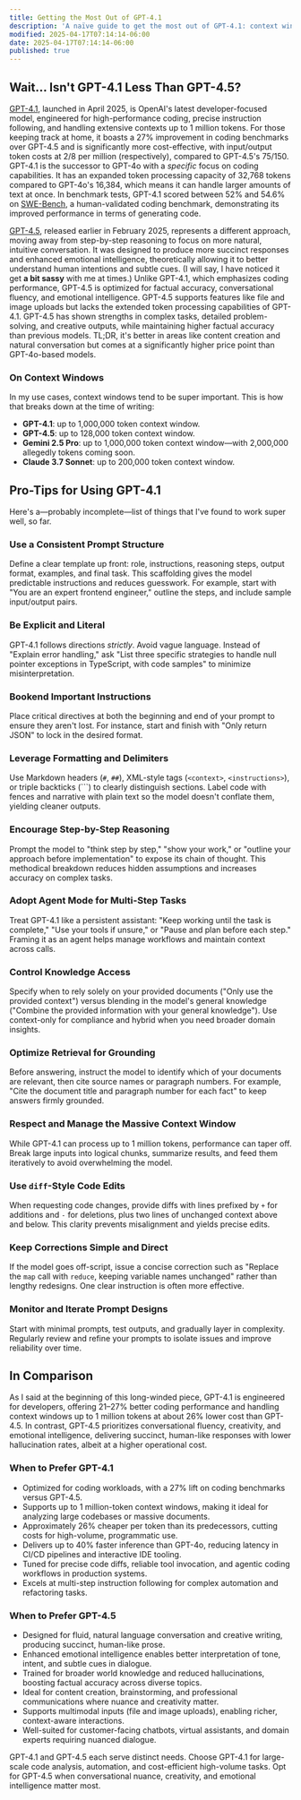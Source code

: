 ```yaml
---
title: Getting the Most Out of GPT-4.1
description: 'A naïve guide to get the most out of GPT-4.1: context window optimization, coding tips, prompt best practices, and when to choose GPT-4.1 over GPT-4.5.'
modified: 2025-04-17T07:14:14-06:00
date: 2025-04-17T07:14:14-06:00
published: true
---
```


## Wait… Isn't GPT-4.1 Less Than GPT-4.5?

[GPT-4.1](https://openai.com/index/gpt-4-1/), launched in April 2025, is OpenAI's latest developer-focused model, engineered for high-performance coding, precise instruction following, and handling extensive contexts up to 1 million tokens. For those keeping track at home, it boasts a 27% improvement in coding benchmarks over GPT-4.5 and is significantly more cost-effective, with input/output token costs at $2/$8 per million (respectively), compared to GPT-4.5's $75/$150. GPT-4.1 is the successor to GPT-4o with a _specific_ focus on coding capabilities. It has an expanded token processing capacity of 32,768 tokens compared to GPT-4o's 16,384, which means it can handle larger amounts of text at once. In benchmark tests, GPT-4.1 scored between 52% and 54.6% on [SWE-Bench](https://www.swebench.com), a human-validated coding benchmark, demonstrating its improved performance in terms of generating code.

[GPT-4.5](https://openai.com/index/introducing-gpt-4-5/), released earlier in February 2025, represents a different approach, moving away from step-by-step reasoning to focus on more natural, intuitive conversation. It was designed to produce more succinct responses and enhanced emotional intelligence, theoretically allowing it to better understand human intentions and subtle cues. (I will say, I have noticed it get **a bit sassy** with me at times.) Unlike GPT-4.1, which emphasizes coding performance, GPT-4.5 is optimized for factual accuracy, conversational fluency, and emotional intelligence. GPT-4.5 supports features like file and image uploads but lacks the extended token processing capabilities of GPT-4.1. GPT-4.5 has shown strengths in complex tasks, detailed problem-solving, and creative outputs, while maintaining higher factual accuracy than previous models. TL;DR, it's better in areas like content creation and natural conversation but comes at a significantly higher price point than GPT-4o-based models.

### On Context Windows

In my use cases, context windows tend to be super important. This is how that breaks down at the time of writing:

- **GPT-4.1**: up to 1,000,000 token context window.
- **GPT-4.5**: up to 128,000 token context window.
- **Gemini 2.5 Pro**: up to 1,000,000 token context window—with 2,000,000 allegedly tokens coming soon.
- **Claude 3.7 Sonnet**: up to 200,000 token context window.

## Pro-Tips for Using GPT-4.1

Here's a—probably incomplete—list of things that I've found to work super well, so far.

### Use a Consistent Prompt Structure

Define a clear template up front: role, instructions, reasoning steps, output format, examples, and final task. This scaffolding gives the model predictable instructions and reduces guesswork. For example, start with "You are an expert frontend engineer," outline the steps, and include sample input/output pairs.

### Be Explicit and Literal

GPT-4.1 follows directions _strictly_. Avoid vague language. Instead of "Explain error handling," ask "List three specific strategies to handle null pointer exceptions in TypeScript, with code samples" to minimize misinterpretation.

### Bookend Important Instructions

Place critical directives at both the beginning and end of your prompt to ensure they aren't lost. For instance, start and finish with "Only return JSON" to lock in the desired format.

### Leverage Formatting and Delimiters

Use Markdown headers (`#`, `##`), XML-style tags (`<context>`, `<instructions>`), or triple backticks (```) to clearly distinguish sections. Label code with fences and narrative with plain text so the model doesn't conflate them, yielding cleaner outputs.

### Encourage Step-by-Step Reasoning

Prompt the model to "think step by step," "show your work," or "outline your approach before implementation" to expose its chain of thought. This methodical breakdown reduces hidden assumptions and increases accuracy on complex tasks.

### Adopt Agent Mode for Multi-Step Tasks

Treat GPT-4.1 like a persistent assistant: "Keep working until the task is complete," "Use your tools if unsure," or "Pause and plan before each step." Framing it as an agent helps manage workflows and maintain context across calls.

### Control Knowledge Access

Specify when to rely solely on your provided documents ("Only use the provided context") versus blending in the model's general knowledge ("Combine the provided information with your general knowledge"). Use context-only for compliance and hybrid when you need broader domain insights.

### Optimize Retrieval for Grounding

Before answering, instruct the model to identify which of your documents are relevant, then cite source names or paragraph numbers. For example, "Cite the document title and paragraph number for each fact" to keep answers firmly grounded.

### Respect and Manage the Massive Context Window

While GPT-4.1 can process up to 1 million tokens, performance can taper off. Break large inputs into logical chunks, summarize results, and feed them iteratively to avoid overwhelming the model.

### Use `diff`-Style Code Edits

When requesting code changes, provide diffs with lines prefixed by `+` for additions and `-` for deletions, plus two lines of unchanged context above and below. This clarity prevents misalignment and yields precise edits.

### Keep Corrections Simple and Direct

If the model goes off-script, issue a concise correction such as "Replace the `map` call with `reduce`, keeping variable names unchanged" rather than lengthy redesigns. One clear instruction is often more effective.

### Monitor and Iterate Prompt Designs

Start with minimal prompts, test outputs, and gradually layer in complexity. Regularly review and refine your prompts to isolate issues and improve reliability over time.

## In Comparison

As I said at the beginning of this long-winded piece, GPT-4.1 is engineered for developers, offering 21–27% better coding performance and handling context windows up to 1 million tokens at about 26% lower cost than GPT-4.5. In contrast, GPT-4.5 prioritizes conversational fluency, creativity, and emotional intelligence, delivering succinct, human-like responses with lower hallucination rates, albeit at a higher operational cost.

### When to Prefer GPT-4.1

- Optimized for coding workloads, with a 27% lift on coding benchmarks versus GPT-4.5.
- Supports up to 1 million-token context windows, making it ideal for analyzing large codebases or massive documents.
- Approximately 26% cheaper per token than its predecessors, cutting costs for high-volume, programmatic use.
- Delivers up to 40% faster inference than GPT-4o, reducing latency in CI/CD pipelines and interactive IDE tooling.
- Tuned for precise code diffs, reliable tool invocation, and agentic coding workflows in production systems.
- Excels at multi-step instruction following for complex automation and refactoring tasks.

### When to Prefer GPT-4.5

- Designed for fluid, natural language conversation and creative writing, producing succinct, human-like prose.
- Enhanced emotional intelligence enables better interpretation of tone, intent, and subtle cues in dialogue.
- Trained for broader world knowledge and reduced hallucinations, boosting factual accuracy across diverse topics.
- Ideal for content creation, brainstorming, and professional communications where nuance and creativity matter.
- Supports multimodal inputs (file and image uploads), enabling richer, context-aware interactions.
- Well-suited for customer-facing chatbots, virtual assistants, and domain experts requiring nuanced dialogue.

GPT-4.1 and GPT-4.5 each serve distinct needs. Choose GPT-4.1 for large-scale code analysis, automation, and cost-efficient high-volume tasks. Opt for GPT-4.5 when conversational nuance, creativity, and emotional intelligence matter most.
